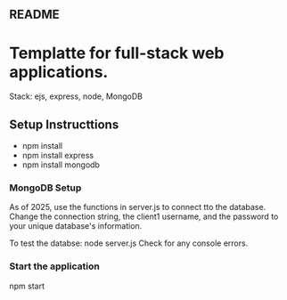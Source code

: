 ## README

# Templatte for full-stack web applications.
Stack: ejs, express, node, MongoDB

## Setup Instructtions
* npm install
* npm install express
* npm install mongodb

### MongoDB Setup
As of 2025, use the functions in server.js to connect tto the database. Change the connection string, the client1 username, and the password to your unique database's information.

To test the databse:
node server.js
Check for any console errors.

### Start the application
npm start
